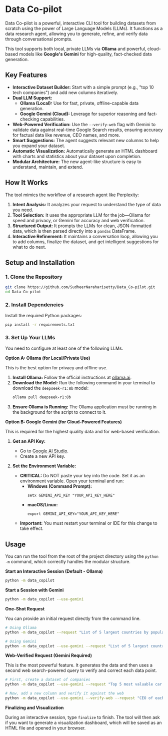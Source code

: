 
# Data Co-pilot

Data Co-pilot is a powerful, interactive CLI tool for building datasets from scratch using the power of Large Language Models (LLMs). It functions as a data research agent, allowing you to generate, refine, and verify data through conversational prompts.

This tool supports both local, private LLMs via **Ollama** and powerful, cloud-based models like **Google's Gemini** for high-quality, fact-checked data generation.

## Key Features

- **Interactive Dataset Builder:** Start with a simple prompt (e.g., "top 10 tech companies") and add new columns iteratively.
- **Dual LLM Support:** 
  - **Ollama (Local):** Use for fast, private, offline-capable data generation.
  - **Google Gemini (Cloud):** Leverage for superior reasoning and fact-checking capabilities.
- **Web-Powered Verification:** Use the `--verify-web` flag with Gemini to validate data against real-time Google Search results, ensuring accuracy for factual data like revenue, CEO names, and more.
- **Smart Suggestions:** The agent suggests relevant new columns to help you expand your dataset.
- **Automatic Visualization:** Automatically generate an HTML dashboard with charts and statistics about your dataset upon completion.
- **Modular Architecture:** The new agent-like structure is easy to understand, maintain, and extend.

## How It Works

The tool mimics the workflow of a research agent like Perplexity:

1.  **Intent Analysis:** It analyzes your request to understand the type of data you need.
2.  **Tool Selection:** It uses the appropriate LLM for the job—Ollama for speed and privacy, or Gemini for accuracy and web verification.
3.  **Structured Output:** It prompts the LLMs for clean, JSON-formatted data, which is then parsed directly into a `pandas` DataFrame.
4.  **Interactive Refinement:** It maintains a conversation loop, allowing you to add columns, finalize the dataset, and get intelligent suggestions for what to do next.

## Setup and Installation

### 1. Clone the Repository

```bash
git clone https://github.com/SudheerNaraharisetty/Data_Co-pilot.git
cd Data-Co-pilot
```

### 2. Install Dependencies

Install the required Python packages:

```bash
pip install -r requirements.txt
```

### 3. Set Up Your LLMs

You need to configure at least one of the following LLMs.

**Option A: Ollama (for Local/Private Use)**

This is the best option for privacy and offline use.

1.  **Install Ollama:** Follow the official instructions at [ollama.ai](https://ollama.ai/).
2.  **Download the Model:** Run the following command in your terminal to download the `deepseek-r1:8b` model:
    ```bash
    ollama pull deepseek-r1:8b
    ```
3.  **Ensure Ollama is Running:** The Ollama application must be running in the background for the script to connect to it.

**Option B: Google Gemini (for Cloud-Powered Features)**

This is required for the highest quality data and for web-based verification.

1.  **Get an API Key:**
    - Go to [Google AI Studio](https://aistudio.google.com/app/apikey).
    - Create a new API key.

2.  **Set the Environment Variable:**
    - **CRITICAL:** Do NOT paste your key into the code. Set it as an environment variable. Open your terminal and run:
      - **Windows (Command Prompt):**
        ```
        setx GEMINI_API_KEY "YOUR_API_KEY_HERE"
        ```
      - **macOS/Linux:**
        ```
        export GEMINI_API_KEY="YOUR_API_KEY_HERE"
        ```
    - **Important:** You must restart your terminal or IDE for this change to take effect.

## Usage

You can run the tool from the root of the project directory using the `python -m` command, which correctly handles the modular structure.

**Start an Interactive Session (Default - Ollama)**

```bash
python -m data_copilot
```

**Start a Session with Gemini**

```bash
python -m data_copilot --use-gemini
```

**One-Shot Request**

You can provide an initial request directly from the command line.

```bash
# Using Ollama
python -m data_copilot --request "List of 5 largest countries by population"

# Using Gemini
python -m data_copilot --use-gemini --request "List of 5 largest countries by population"
```

**Web-Verified Request (Gemini Required)**

This is the most powerful feature. It generates the data and then uses a second web search-powered query to verify and correct each data point.

```bash
# First, create a dataset of companies
python -m data_copilot --use-gemini --request "Top 5 most valuable car companies"

# Now, add a new column and verify it against the web
python -m data_copilot --use-gemini --verify-web --request "CEO of each company"
```

**Finalizing and Visualization**

During an interactive session, type `finalize` to finish.
The tool will then ask if you want to generate a visualization dashboard, which will be saved as an HTML file and opened in your browser.
